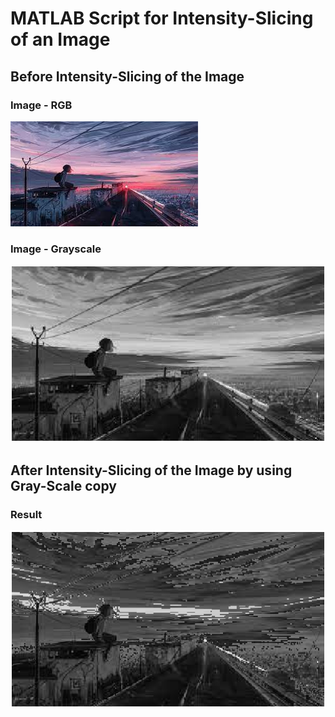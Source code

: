 # MATLAB Script for Intensity-Slicing of an Image


## Before Intensity-Slicing of the Image

### Image - RGB
![img-rgb](https://github.com/iAneesAhmad/intensity-slicing-of-an-image-MATLAB_WORK/blob/main/Intensity_Slicing_of_an_Image/img-rgb.jpg?raw=true)
### Image - Grayscale
![img-grayscale](https://github.com/iAneesAhmad/intensity-slicing-of-an-image-MATLAB_WORK/blob/main/Intensity_Slicing_of_an_Image/img-grayscale.png?raw=true)


## After Intensity-Slicing of the Image by using Gray-Scale copy

### Result
![img-after-intensity-slicing](https://github.com/iAneesAhmad/intensity-slicing-of-an-image-MATLAB_WORK/blob/main/Intensity_Slicing_of_an_Image/img-after-intensity-slicing.png?raw=true)
